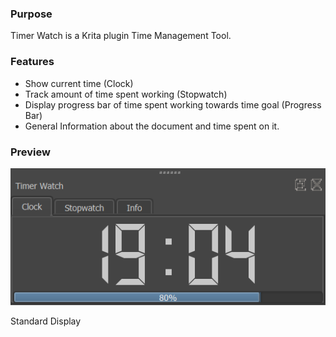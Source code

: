 ### Purpose

Timer Watch is a Krita plugin Time Management Tool.

### Features

* Show current time (Clock)
* Track amount of time spent working (Stopwatch)
* Display progress bar of time spent working towards time goal (Progress Bar)
* General Information about the document and time spent on it.


### Preview
![Picture](https://raw.githubusercontent.com/EyeOdin/timer_watch/master/timer_watch/Previews/timer_watch_preview_clock.png)

Standard Display
